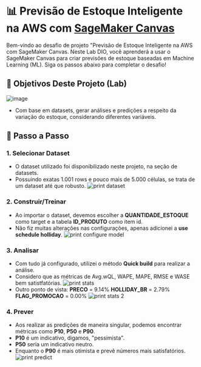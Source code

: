 # 📊 Previsão de Estoque Inteligente na AWS com [SageMaker Canvas](https://aws.amazon.com/pt/sagemaker/canvas/)

Bem-vindo ao desafio de projeto "Previsão de Estoque Inteligente na AWS com SageMaker Canvas. Neste Lab DIO, você aprenderá a usar o SageMaker Canvas para criar previsões de estoque baseadas em Machine Learning (ML). Siga os passos abaixo para completar o desafio!

## 🎯 Objetivos Deste Projeto (Lab)

![image](https://github.com/digitalinnovationone/lab-aws-sagemaker-canvas-estoque/assets/730492/72f5c21f-5562-491e-aa42-2885a3184650)

- Com base em datasets, gerar análises e predições a respeito da variação do estoque, considerando diferentes variáveis. 


## 🚀 Passo a Passo

### 1. Selecionar Dataset

-   O dataset utilizado foi disponibilizado neste projeto, na seção de datasets.
-   Possuindo exatas 1.001 rows e pouco mais de 5.000 células, se trata de um dataset até que robusto.
  ![print dataset](https://github.com/user-attachments/assets/c4ed8b6d-887b-4ef2-9482-3113d38c5b5e)


### 2. Construir/Treinar

-   Ao importar o dataset, devemos escolher a **QUANTIDADE_ESTOQUE** como target e a tabela **ID_PRODUTO** como item id.
-   Não fiz muitas alterações nas configurações, apenas adicionei a **use schedule holliday**.
 ![print configure model](https://github.com/user-attachments/assets/fa6f0105-eb81-4de4-9ee0-4475743be1bd)


### 3. Analisar

-   Com tudo já configurado, utilizei o método **Quick build** para realizar a análise.
-   Considero que as métricas de Avg.wQL, WAPE, MAPE, RMSE e WASE bem satistfatórias.
  ![print stats](https://github.com/user-attachments/assets/e2021304-bc7b-4083-a27f-ecd5cd306e38)
- Outro ponto de vista: **PRECO** = 9.14% **HOLLIDAY_BR** = 2.79% **FLAG_PROMOCAO** = 0.00%
  ![print stats 2](https://github.com/user-attachments/assets/3c93edb9-8c84-4251-a866-deaffd298d47)



### 4. Prever

-   Aos realizar as predições de maneira singular, podemos encontrar métricas como **P10**, **P50** e **P90**.
-   **P10** é um indicativo, digamos, "pessimista".
-   **P50** seria um indicativo neutro.
-   Enquanto o **P90** é mais otimista e prevê números mais satisfatórios.
![print predict ](https://github.com/user-attachments/assets/8d5f3916-b8de-47dd-9bd4-235a3a379609)

